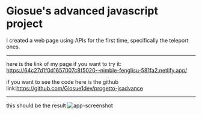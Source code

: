 # Giosue's advanced javascript project

I created a web page using APIs for the first time, specifically the teleport ones.

---


here is the link of my page if you want to try it: https://64c27d1f0d1657007c8f5020--nimble-fenglisu-581fa2.netlify.app/

if you want to see the code here is the github link:https://github.com/Giosue1dev/progetto-jsadvance

---
this should be the result ![app-screenshot](/Cattura.png)